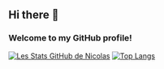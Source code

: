 ## Hi there 👋 
### Welcome to my GitHub profile!

[![Les Stats GitHub de Nicolas](https://github-readme-stats.vercel.app/api?username=NicolasGarciaCdl)](https://github.com/nicolasgarciacdl/github-readme-stats)
[![Top Langs](https://github-readme-stats.vercel.app/api/top-langs/?username=nicolasgarciacdl)](https://github.com/nicolasgarciacdl/github-readme-stats)


<!--
**NicolasGarciaCdl/NicolasGarciaCdl** is a ✨ _special_ ✨ repository because its `README.md` (this file) appears on your GitHub profile.

Here are some ideas to get you started:

- 🔭 I’m currently working on ...
- 🌱 I’m currently learning ...
- 👯 I’m looking to collaborate on ...
- 🤔 I’m looking for help with ...
- 💬 Ask me about ...
- 📫 How to reach me: ...
- 😄 Pronouns: ...
- ⚡ Fun fact: ...
-->

